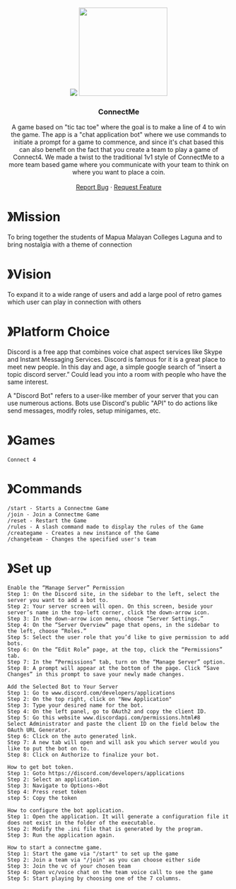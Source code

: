 
<!-- PROJECT LOGO -->
<br />
<p align="center">
    <img src="https://capsule-render.vercel.app/api?type=waving&color=gradient&height=200&section=header&text=ConnectMe&fontColor=ffffff&fontSize=80&fontAlignY=35&animation=twinkling" />
  <a href="https://github.com/CursedSheep/connectme">
    <img src="https://media.discordapp.net/attachments/1099628502455697459/1100982304479911996/ConnectMe_Logo.png" width="200" height="200">
  </a>

  <h3 align="center">ConnectMe</h3>

  <p align="center">
A game based on "tic tac toe" where the goal is to make a line of 4 to win the game. The app is a "chat application bot" where we use commands to initiate a prompt for a game to commence, and since it's chat based this can also benefit on the fact that you create a team to play a game of Connect4. We made a twist to the traditional 1v1 style of ConnectMe to a more team based game where you communicate with your team to think on where you want to place a coin. 
    <br />
    <br />
    <a href="https://github.com/CursedSheep/connectme/issues">Report Bug</a>
    ·
    <a href="https://github.com/CursedSheep/connectme/issues">Request Feature</a>
  </p>
</p>


# 》Mission
To bring together the students of Mapua Malayan Colleges Laguna and
to bring nostalgia with a theme of connection 

# 》Vision
To expand it to a wide range of users and add a large pool of retro games which user can play in connection with others

# 》Platform Choice
Discord is a free app that combines voice chat aspect services like Skype and Instant Messaging Services. Discord is famous for it is a great place to meet new people. In this day and age, a simple google search of “insert a topic discord server.” Could lead you into a room with people who have the same interest.

A "Discord Bot" refers to a user-like member of your server that you can use numerous actions. Bots use Discord's public "API" to do actions like send messages, modify roles, setup minigames, etc.

# 》Games
    Connect 4

# 》Commands

    /start - Starts a Connectme Game
    /join - Join a Connectme Game
    /reset - Restart the Game
    /rules - A slash command made to display the rules of the Game
    /creategame - Creates a new instance of the Game
    /changeteam - Changes the specified user's team


# 》Set up


    Enable the “Manage Server” Permission
    Step 1: On the Discord site, in the sidebar to the left, select the server you want to add a bot to.
    Step 2: Your server screen will open. On this screen, beside your server’s name in the top-left corner, click the down-arrow icon.
    Step 3: In the down-arrow icon menu, choose “Server Settings.”
    Step 4: On the “Server Overview” page that opens, in the sidebar to the left, choose “Roles.”
    Step 5: Select the user role that you’d like to give permission to add bots.
    Step 6: On the “Edit Role” page, at the top, click the “Permissions” tab.
    Step 7: In the “Permissions” tab, turn on the “Manage Server” option.
    Step 8: A prompt will appear at the bottom of the page. Click “Save Changes” in this prompt to save your newly made changes.

    Add the Selected Bot to Your Server
    Step 1: Go to www.discord.com/developers/applications
    Step 2: On the top right, click on "New Application"
    Step 3: Type your desired name for the bot.
    Step 4: On the left panel, go to OAuth2 and copy the client ID.
    Step 5: Go this website www.discordapi.com/permissions.html#8
    Select Administrator and paste the client ID on the field below the OAuth URL Generator. 
    Step 6: Click on the auto generated link. 
    Step 7: A new tab will open and will ask you which server would you like to put the bot on to. 
    Step 8: Click on Authorize to finalize your bot.

    How to get bot token.
    Step 1: Goto https://discord.com/developers/applications
    Step 2: Select an application.
    Step 3: Navigate to Options->Bot
    Step 4: Press reset token
    step 5: Copy the token

    How to configure the bot application.
    Step 1: Open the application. It will generate a configuration file it does not exist in the folder of the executable.
    Step 2: Modify the .ini file that is generated by the program.
    Step 3: Run the application again.

    How to start a connectme game.
    Step 1: Start the game via "/start" to set up the game
    Step 2: Join a team via "/join" as you can choose either side
    Step 3: Join the vc of your chosen team 
    Step 4: Open vc/voice chat on the team voice call to see the game
    Step 5: Start playing by choosing one of the 7 columns. 
